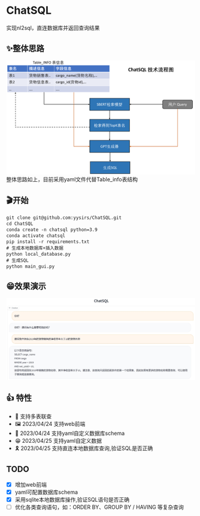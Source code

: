 # ChatSQL
实现nl2sql，直连数据库并返回查询结果

## ✨整体思路
![](figure/ChatSQL技术流程图.png)
整体思路如上，目前采用yaml文件代替Table_info表结构

## 🎬开始
```
git clone git@github.com:yysirs/ChatSQL.git
cd ChatSQL
conda create -n chatsql python=3.9
conda activate chatsql
pip install -r requirements.txt
# 生成本地数据库+插入数据
python local_database.py
# 生成SQL
python main_gui.py
```

## 😁效果演示
![](figure/ChatSQL演示图.jpg)

## 👍 特性
- 🛒 支持多表联查
- 🖼️ 2023/04/24 支持web前端
- 🎉 2023/04/24 支持yaml自定义数据库schema
- 😁 2023/04/25 支持yaml自定义数据
- 🎗️ 2023/04/25 支持直连本地数据库查询,验证SQL是否正确


##  TODO
* [x] 增加web前端
* [x] yaml可配置数据库schema
* [x] 采用sqlite本地数据库操作,验证SQL语句是否正确
* [ ] 优化各类查询语句，如：ORDER BY、GROUP BY / HAVING 等复杂查询